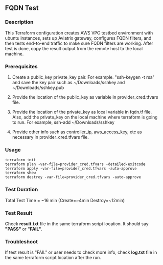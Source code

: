## FQDN Test

### Description

This Terraform configuration creates AWS VPC testbed environment with ubuntu instances, sets up Aviatrix gateway, configures FQDN filters, and then tests end-to-end traffic to make sure FQDN filters are working. After test is done, copy the result output from the remote host to the local machine.

### Prerequisites

1) Create a public_key private_key pair. For example. "ssh-keygen -t rsa" and save the key pair such as ~/Downloads/sshkey and ~/Downloads/sshkey.pub

2) Provide the location of the public_key as variable in provider_cred.tfvars file.

3) Provide the location of the private_key as local variable in fqdn.tf file. Also, add the private_key on the local machine where terraform is going to run. For example, ssh-add ~/Downloads/sshkey

4) Provide other info such as controller_ip, aws_access_key, etc as necessary in provider_cred.tfvars file.

### Usage
```
terraform init
terraform plan -var-file=provider_cred.tfvars -detailed-exitcode
terraform apply -var-file=provider_cred.tfvars -auto-approve
terraform show
terraform destroy -var-file=provider_cred.tfvars -auto-approve
```

### Test Duration

Total Test Time = \~16 min (Create=\~4min Destroy=\~12min)

### Test Result

Check **result.txt** file in the same terraform script location. It should say **"PASS"** or **"FAIL"**.

### Troubleshoot

If test result is "FAIL" or user needs to check more info, check **log.txt** file in the same terraform script location after the run.
